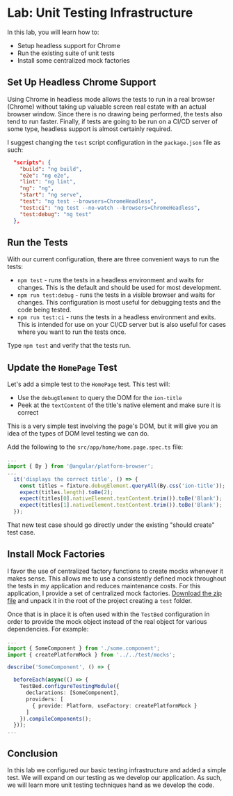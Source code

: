 # Lab: Unit Testing Infrastructure

In this lab, you will learn how to:

- Setup headless support for Chrome
- Run the existing suite of unit tests
- Install some centralized mock factories

## Set Up Headless Chrome Support

Using Chrome in headless mode allows the tests to run in a real browser (Chrome) without taking up valuable screen real estate with an actual browser window. Since there is no drawing being performed, the tests also tend to run faster. Finally, if tests are going to be run on a CI/CD server of some type, headless support is almost certainly required.

I suggest changing the `test` script configuration in the `package.json` file as such:

```JSON
  "scripts": {
    "build": "ng build",
    "e2e": "ng e2e",
    "lint": "ng lint",
    "ng": "ng",
    "start": "ng serve",
    "test": "ng test --browsers=ChromeHeadless",
    "test:ci": "ng test --no-watch --browsers=ChromeHeadless",
    "test:debug": "ng test"
  },
```

## Run the Tests

With our current configuration, there are three convenient ways to run the tests:

- `npm test` - runs the tests in a headless environment and waits for changes. This is the default and should be used for most development.
- `npm run test:debug` - runs the tests in a visible browser and waits for changes. This configuration is most useful for debugging tests and the code being tested.
- `npm run test:ci` - runs the tests in a headless environment and exits. This is intended for use on your CI/CD server but is also useful for cases where you want to run the tests once.

Type `npm test` and verify that the tests run.

## Update the `HomePage` Test

Let's add a simple test to the `HomePage` test. This test will:

- Use the `debugElement` to query the DOM for the `ion-title`
- Peek at the `textContent` of the title's native element and make sure it is correct

This is a very simple test involving the page's DOM, but it will give you an idea of the types of DOM level testing we can do.

Add the following to the `src/app/home/home.page.spec.ts` file:

```TypeScript
...
import { By } from '@angular/platform-browser';
...
  it('displays the correct title', () => {
    const titles = fixture.debugElement.queryAll(By.css('ion-title'));
    expect(titles.length).toBe(2);
    expect(titles[0].nativeElement.textContent.trim()).toBe('Blank');
    expect(titles[1].nativeElement.textContent.trim()).toBe('Blank');
  });
```

That new test case should go directly under the existing "should create" test case.

## Install Mock Factories

I favor the use of centralized factory functions to create mocks whenever it makes sense. This allows me to use a consistently defined mock throughout the tests in my application and reduces maintenance costs. For this application, I provide a set of centralized mock factories. <a download href="/assets/packages/ionic-angular/test.zip">Download the zip file</a> and unpack it in the root of the project creating a `test` folder.

Once that is in place it is often used within the `TestBed` configuration in order to provide the mock object instead of the real object for various dependencies. For example:

```TypeScript
...
import { SomeComponent } from './some.component';
import { createPlatformMock } from '../../test/mocks';

describe('SomeComponent', () => {

  beforeEach(async(() => {
    TestBed.configureTestingModule({
      declarations: [SomeComponent],
      providers: [
        { provide: Platform, useFactory: createPlatformMock }
      ]
    }).compileComponents();
  }));
...
```

## Conclusion

In this lab we configured our basic testing infrastructure and added a simple test. We will expand on our testing as we develop our application. As such, we will learn more unit testing techniques hand as we develop the code.
